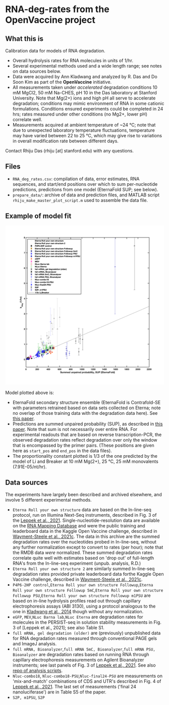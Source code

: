 # RNA-deg-rates from the OpenVaccine project

## What this is
Calibration data for models of RNA degradation.

* Overall hydrolysis rates for RNA molecules in units of 1/hr. 
* Several experimental methods used and a wide length range; see notes on data sources below.
* Data were acquired by Ann Kladwang and analyzed by R. Das and Do Soon Kim as part of the **OpenVaccine** initiative.
* All measurements taken under _accelerated_ degradation conditions 10 mM MgCl2, 50 mM Na-CHES, pH 10 in the Das laboratory at Stanford University. Note that Mg(2+) ions and high pH all serve to accelerate degradation; conditions may mimic environment of RNA in some cationic formulations. Conditions ensured experiments could be completed in 24 hrs; rates measured under other conditions (no Mg2+, lower pH) correlate well.
* Measurements acquired at ambient temperature of ~24 °C; note that due to unexpected laboratory temperature fluctuations, temperature may have varied between 22 to 25 °C, which may give rise to variations in overall modification rate between different days. 

Contact Rhiju Das (rhiju [at] stanford.edu) with any questions.

## Files
* `RNA_deg_rates.csv`: compilation of data, error estimates, RNA sequences, and start/end positions over which to sum per-nucleotide predictions,  predictions from one model (EternaFold SUP; see below).
* `prepare_data/`: archive of data and prediction files, and MATLAB script `rhiju_make_master_plot_script.m` used to assemble the data file.  

## Example of model fit

![](RNA-deg-rates.png)

Model plotted above is:  

* EternaFold secondary structure ensemble (EternaFold is Contrafold-SE with parameters retrained based on data sets collected on Eterna; note no overlap of those training data with the degradation data here). See [this paper](https://www.biorxiv.org/content/10.1101/2020.05.29.124511v2.full).  
* Predictions are summed unpaired probability (SUP), as described in [this paper](https://doi.org/10.1093/nar/gkab764). Note that sum is not necessarily over entire RNA. For experimental readouts that are based on reverse transcription-PCR, the observed degradation rates reflect degradation over only the window that is encompassed by the primer pairs. (These positions are given here as `start_pos` and `end_pos` in the data files). 
* The proportionality constant plotted is 1/3 of the one predicted by the model of Li and Breaker at 10 mM Mg(2+), 25 °C, 25 mM monovalents (7.91E-05/nt/hr). 

## Data sources

The experiments have largely been described and archived elsewhere, and involve 5 different experimental methods.

* `Eterna Roll your own structure` data are based on the In-line-seq protocol, run on Illumina Next-Seq instruments, described in Fig. 3 of the [Leppek et al., 2021](https://www.biorxiv.org/content/10.1101/2021.03.29.437587v1.full). Single-nucleotide-resolution data are available on the [RNA Mapping Database](https://rmdb.stanford.edu/detail/RYOS1_MGPH_0000) and were the public training and leaderboard data in the Kaggle Open Vaccine challenge, described in [Wayment-Steele et al., 2021c](https://arxiv.org/pdf/2110.07531.pdf). The data in this archive are the summed degradation rates over the nucleotides probed in In-line-seq, without any further normalization except to convert to rates (per hour); note that the RMDB data _were_ normalized. These summed degradation rates correlate quite well with estimates based on 'drop out' of full-length RNA's from the In-line-seq experiment (unpub. analysis, R.D.)
* `Eterna Roll your own structure 2` are similarly summed In-line-seq degradation rates provided private leaderboard data forthe Kaggle Open Vaccine challenge, described in [Wayment-Steele et al., 2021c](https://arxiv.org/pdf/2110.07531.pdf). 
* `P4P6-2HP control`,`Eterna Roll your own structure Followup`,`Eterna Roll your own structure Followup 5mC`,`Eterna Roll your own structure Followup PSU`,`Eterna Roll your own structure Followup m1PSU` are based on in-line hydrolysis profiles read out through capillary electrophoresis assays (ABI 3130), using a protocol analogous to the one in [Kladwang et al., 2014](https://daslab.stanford.edu/site_data/pub_pdf/2014_Kladwang_Biochem.pdf) though without any normalization.
*  `eGFP`, `MEV`,`NLuc Barna lab`,`NLuc Eterna` are degradation rates for molecules in the PERSIST-seq in solution stability measurements in Fig. 3 of [Leppek et al., 2021]; see also Table S1.
* `full mRNA, gel degradation (older)` are (previously) unpublished data for RNA degradation rates measured through conventional PAGE gels and ImageJ analysis.
* `full mRNA, Bioanalyzer`,`full mRNA 5mC, Bioanalyzer`,`full mRNA PSU, Bioanalyzer`  are degradation rates based on running RNA through capillary electrophoresis measurements on Agilent Bioanalyzer instruments; see last panels of Fig. 3 of [Leppek et al., 2021](https://www.biorxiv.org/content/10.1101/2021.03.29.437587v1.full). See also [repo of analysis scripts](https://github.com/DasLab/openvaccine-CE-analysis).
* `Nluc-combo18`, `Nluc-combo18-PSU`,`Nluc-final24-PSU` are measurements on 'mix-and-match' combinations of CDS and UTR's described in Fig. 4 of [Leppek et al., 2021](https://www.biorxiv.org/content/10.1101/2021.03.29.437587v1.full). The last set of measurements ('final 24 nanoluciferase') are in Table S5 of the paper. 
*  `S2P, m1PSU`, `S2P` 




